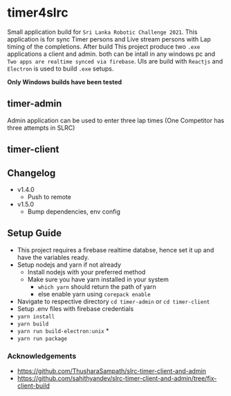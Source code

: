 # timer4slrc

Small application build for `Sri Lanka Robotic Challenge 2021`.
This application is for sync Timer persons and Live stream persons with Lap timing of the completions.
After build This project produce two `.exe` applications a client and admin. both can be intall in any windows pc and `Two apps are realtime synced via firebase`.
UIs are build with `Reactjs` and `Electron` is used to build `.exe` setups.

**Only Windows builds have been tested**

## timer-admin

Admin application can be used to enter three lap times (One Competitor has three attempts in SLRC)

## timer-client

## Changelog

- v1.4.0
  - Push to remote
- v1.5.0
  - Bump dependencies, env config

## Setup Guide

- This project requires a firebase realtime databse, hence set it up and have the variables ready.
- Setup nodejs and yarn if not already
  - Install nodejs with your preferred method
  - Make sure you have yarn installed in your system
    - `which yarn` should return the path of yarn
    - else enable yarn using `corepack enable`
- Navigate to respective directory `cd timer-admin` or `cd timer-client`
- Setup .env files with firebase credentials
- `yarn install`
- `yarn build`
- `yarn run build-electron:unix` \*
- `yarn run package`

### Acknowledgements

- https://github.com/ThusharaSampath/slrc-timer-client-and-admin
- https://github.com/sahithyandev/slrc-timer-client-and-admin/tree/fix-client-build
